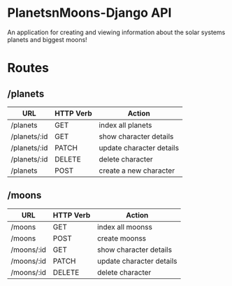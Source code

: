 # PlanetsnMoons-Django API
An application for creating and viewing information about the solar systems planets and biggest moons!

# Routes

## /planets

| URL                  | HTTP Verb | Action                                   |
|----------------------|-----------|------------------------------------------|
| /planets          | GET       | index all planets                           |
| /planets/:id      | GET       | show character details                      |
| /planets/:id      | PATCH     | update character details                    |
| /planets/:id      | DELETE    | delete character                            |
| /planets          | POST      | create a new character                      |


## /moons

| URL                  | HTTP Verb | Action                                   |
|----------------------|-----------|------------------------------------------|
| /moons             | GET       | index all moonss                           |
| /moons             | POST      | create moonss                              |
| /moons/:id         | GET       | show character details                     |
| /moons/:id         | PATCH     | update character details                   |
| /moons/:id         | DELETE    | delete character                           |


